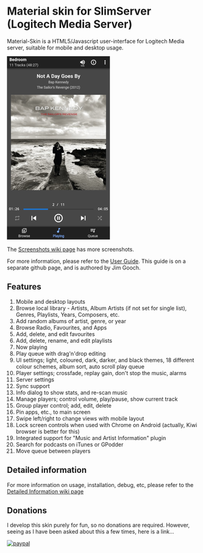 # Material skin for SlimServer (Logitech Media Server)

Material-Skin is a HTML5/Javascript user-interface for Logitech Media server,
suitable for mobile and desktop usage.

![Now Playing](screenshots/now-playing-small.png)

The [Screenshots wiki page](https://github.com/CDrummond/lms-material/wiki/Screenshots)
has more screenshots.

For more information, please refer to the [User Guide](https://cdn.statically.io/gh/d6jg/material-documentation/master/html/Material%20Skin.html).
This guide is on a separate github page, and is authored by Jim Gooch.

## Features

1. Mobile and desktop layouts
2. Browse local library - Artists, Album Artists (if not set for single list),
   Genres, Playlists, Years, Composers, etc.
3. Add random albums of artist, genre, or year
4. Browse Radio, Favourites, and Apps
5. Add, delete, and edit favourites
6. Add, delete, rename, and edit playlists
7. Now playing
8. Play queue with drag'n'drop editing
9. UI settings; light, coloured, dark, darker, and black themes, 18 different colour
   schemes, album sort, auto scroll play queue
10. Player settings; crossfade, replay gain, don't stop the music, alarms
11. Server settings
12. Sync support
13. Info dialog to show stats, and re-scan music
14. Manage players; control volume, play/pause, show current track
15. Group player control; add, edit, delete
16. Pin apps, etc., to main screen
17. Swipe left/right to change views with mobile layout
18. Lock screen controls when used with Chrome on Android (actually, Kiwi browser is better for this)
19. Integrated support for "Music and Artist Information" plugin
20. Search for podcasts on iTunes or GPodder
21. Move queue between players

## Detailed information

For more information on usage, installation, debug, etc, please refer to the [Detailed Information wiki page](https://github.com/CDrummond/lms-material/wiki/Detailed-Information)

## Donations

I develop this skin purely for fun, so no donations are required. However,
seeing as I have been asked about this a few times, here is a link...

[![paypal](https://www.paypalobjects.com/en_US/i/btn/btn_donateCC_LG.gif)](https://www.paypal.com/cgi-bin/webscr?cmd=_s-xclick&hosted_button_id=2X2CTDUH27V9L&source=url)


